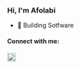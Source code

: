<h3 align="left">Hi, I'm Afolabi</h3>

- 💬 Building Sotfware

<h4 align="left">Connect with me:</h4>
<p align="left">
<a href="https://linkedin.com/in/afolabiawonuga" target="blank"><img align="center" src="https://raw.githubusercontent.com/rahuldkjain/github-profile-readme-generator/master/src/images/icons/Social/linked-in-alt.svg" alt="afolabiawonuga" height="20" width="20" /></a>
</p>

